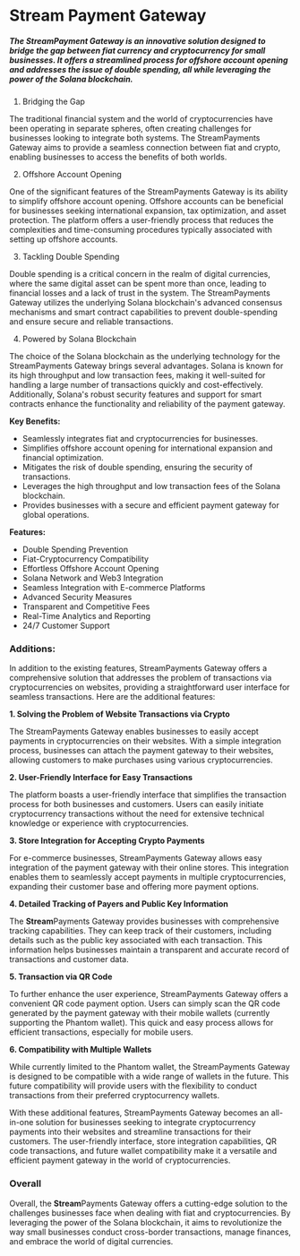# Stream Payment Gateway

##### The StreamPayment Gateway is an innovative solution designed to bridge the gap between fiat currency and cryptocurrency for small businesses. It offers a streamlined process for offshore account opening and addresses the issue of double spending, all while leveraging the power of the Solana blockchain.


1. Bridging the Gap

The traditional financial system and the world of cryptocurrencies have been operating in separate spheres, often creating challenges for businesses looking to integrate both systems. The StreamPayments Gateway aims to provide a seamless connection between fiat and crypto, enabling businesses to access the benefits of both worlds.

2. Offshore Account Opening

One of the significant features of the StreamPayments Gateway is its ability to simplify offshore account opening. Offshore accounts can be beneficial for businesses seeking international expansion, tax optimization, and asset protection. The platform offers a user-friendly process that reduces the complexities and time-consuming procedures typically associated with setting up offshore accounts.

3. Tackling Double Spending

Double spending is a critical concern in the realm of digital currencies, where the same digital asset can be spent more than once, leading to financial losses and a lack of trust in the system. The StreamPayments Gateway utilizes the underlying Solana blockchain's advanced consensus mechanisms and smart contract capabilities to prevent double-spending and ensure secure and reliable transactions.

4. Powered by Solana Blockchain

The choice of the Solana blockchain as the underlying technology for the StreamPayments Gateway brings several advantages. Solana is known for its high throughput and low transaction fees, making it well-suited for handling a large number of transactions quickly and cost-effectively. Additionally, Solana's robust security features and support for smart contracts enhance the functionality and reliability of the payment gateway.

**Key Benefits:**

- Seamlessly integrates fiat and cryptocurrencies for businesses.
- Simplifies offshore account opening for international expansion and financial optimization.
- Mitigates the risk of double spending, ensuring the security of transactions.
- Leverages the high throughput and low transaction fees of the Solana blockchain.
- Provides businesses with a secure and efficient payment gateway for global operations.

  
**Features:**

- Double Spending Prevention
- Fiat-Cryptocurrency Compatibility
- Effortless Offshore Account Opening
- Solana Network and Web3 Integration
- Seamless Integration with E-commerce Platforms
- Advanced Security Measures
- Transparent and Competitive Fees
- Real-Time Analytics and Reporting
- 24/7 Customer Support
  

### Additions:

In addition to the existing features, StreamPayments Gateway offers a comprehensive solution that addresses the problem of transactions via cryptocurrencies on websites, providing a straightforward user interface for seamless transactions. Here are the additional features:

**1. Solving the Problem of Website Transactions via Crypto**

The StreamPayments Gateway enables businesses to easily accept payments in cryptocurrencies on their websites. With a simple integration process, businesses can attach the payment gateway to their websites, allowing customers to make purchases using various cryptocurrencies.

**2. User-Friendly Interface for Easy Transactions**

The platform boasts a user-friendly interface that simplifies the transaction process for both businesses and customers. Users can easily initiate cryptocurrency transactions without the need for extensive technical knowledge or experience with cryptocurrencies.

**3. Store Integration for Accepting Crypto Payments**

For e-commerce businesses, StreamPayments Gateway allows easy integration of the payment gateway with their online stores. This integration enables them to seamlessly accept payments in multiple cryptocurrencies, expanding their customer base and offering more payment options.

**4. Detailed Tracking of Payers and Public Key Information**

The **Stream**Payments Gateway provides businesses with comprehensive tracking capabilities. They can keep track of their customers, including details such as the public key associated with each transaction. This information helps businesses maintain a transparent and accurate record of transactions and customer data.

**5. Transaction via QR Code**

To further enhance the user experience, StreamPayments Gateway offers a convenient QR code payment option. Users can simply scan the QR code generated by the payment gateway with their mobile wallets (currently supporting the Phantom wallet). This quick and easy process allows for efficient transactions, especially for mobile users.

**6. Compatibility with Multiple Wallets**

While currently limited to the Phantom wallet, the StreamPayments Gateway is designed to be compatible with a wide range of wallets in the future. This future compatibility will provide users with the flexibility to conduct transactions from their preferred cryptocurrency wallets.

With these additional features, StreamPayments Gateway becomes an all-in-one solution for businesses seeking to integrate cryptocurrency payments into their websites and streamline transactions for their customers. The user-friendly interface, store integration capabilities, QR code transactions, and future wallet compatibility make it a versatile and efficient payment gateway in the world of cryptocurrencies.

### Overall

Overall, the **Stream**Payments Gateway offers a cutting-edge solution to the challenges businesses face when dealing with fiat and cryptocurrencies. By leveraging the power of the Solana blockchain, it aims to revolutionize the way small businesses conduct cross-border transactions, manage finances, and embrace the world of digital currencies.
